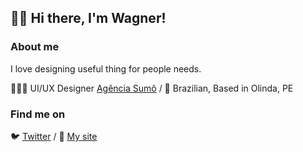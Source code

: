 ## 🤟🏻 Hi there, I'm Wagner!

### About me

I love designing useful thing for people needs.

👨🏻‍🚀 UI/UX Designer [Agência Sumô](http://sumo.pe) / 🏡 Brazilian, Based in Olinda, PE

### Find me on

🐦 [Twitter](https://twitter.com/wagnerbeethoven) / 🔗 [My site](http://sumo.pe)
